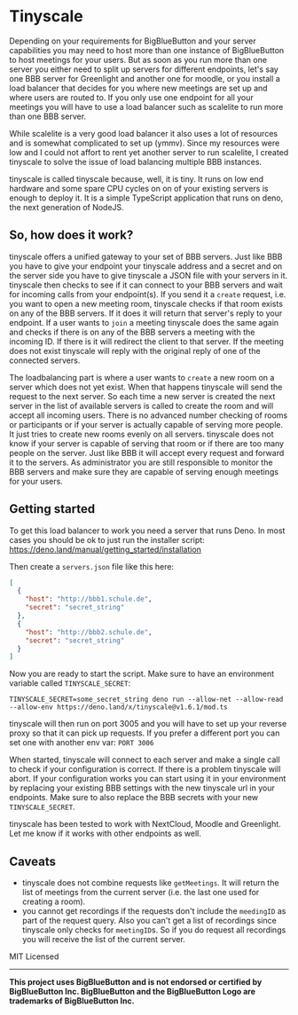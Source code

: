 # Tinyscale

Depending on your requirements for BigBlueButton and your server capabilities you may need to host more than one instance of BigBlueButton to host meetings for your users. But as soon as you run more than one server you either need to split up servers for different endpoints, let's say one BBB server for Greenlight and another one for moodle, or you install a load balancer that decides for you where new meetings are set up and where users are routed to. If you only use one endpoint for all your meetings you will have to use a load balancer such as scalelite to run more than one BBB server.

While scalelite is a very good load balancer it also uses a lot of resources and is somewhat complicated to set up (ymmv). Since my resources were low and I could not affort to rent yet another server to run scalelite, I created tinyscale to solve the issue of load balancing multiple BBB instances.

tinyscale is called tinyscale because, well, it is tiny. It runs on low end hardware and some spare CPU cycles on on of your existing servers is enough to deploy it. It is a simple TypeScript application that runs on deno, the next generation of NodeJS.

## So, how does it work?
tinyscale offers a unified gateway to your set of BBB servers. Just like BBB you have to give your endpoint your tinyscale address and a secret and on the server side you have to give tinyscale a JSON file with your servers in it. tinyscale then checks to see if it can connect to your BBB servers and wait for incoming calls from your endpoint(s). If you send it a `create` request, i.e. you want to open a new meeting room, tinyscale checks if that room exists on any of the BBB servers. If it does it will return that server's reply to your endpoint. If a user wants to `join` a meeting tinyscale does the same again and checks if there is on any of the BBB servers a meeting with the incoming ID. If there is it will redirect the client to that server. If the meeting does not exist tinyscale will reply with the original reply of one of the connected servers.

The loadbalancing part is where a user wants to `create` a new room on a server which does not yet exist. When that happens tinyscale will send the request to the next server. So each time a new server is created the next server in the list of available servers is called to create the room and will accept all incoming users. There is no advanced number checking of rooms or participants or if your server is actually capable of serving more people. It just tries to create new rooms evenly on all servers. tinyscale does not know if your server is capable of serving that room or if there are too many people on the server. Just like BBB it will accept every request and forward it to the servers. As administrator you are still responsible to monitor the BBB servers and make sure they are capable of serving enough meetings for your users.

## Getting started
To get this load balancer to work you need a server that runs Deno. In most cases you should be ok to just run the installer script: https://deno.land/manual/getting_started/installation

Then create a `servers.json` file like this here:

```json
[
  {
    "host": "http://bbb1.schule.de",
    "secret": "secret_string"
  },
  {
    "host": "http://bbb2.schule.de",
    "secret": "secret_string"
  }
]
```

Now you are ready to start the script. Make sure to have an environment variable called `TINYSCALE_SECRET`:

    TINYSCALE_SECRET=some_secret_string deno run --allow-net --allow-read --allow-env https://deno.land/x/tinyscale@v1.6.1/mod.ts

tinyscale will then run on port 3005 and you will have to set up your reverse proxy so that it can pick up requests. If you prefer a different port you can set one with another env var: `PORT 3006`

When started, tinyscale will connect to each server and make a single call to check if your configuration is correct. If there is a problem tinyscale will abort. If your configuration works you can start using it in your environment by replacing your existing BBB settings with the new tinyscale url in your endpoints. Make sure to also replace the BBB secrets with your new `TINYSCALE_SECRET`.

tinyscale has been tested to work with NextCloud, Moodle and Greenlight. Let me know if it works with other endpoints as well.

## Caveats
* tinyscale does not combine requests like `getMeetings`. It will return the list of meetings from the current server (i.e. the last one used for creating a room).
* you cannot get recordings if the requests don't include the `meedingID` as part of the request query. Also you can't get a list of recordings since tinyscale only checks for `meetingID`s. So if you do request all recordings you will receive the list of the current server.

MIT Licensed

---

**This project uses BigBlueButton and is not endorsed or certified by BigBlueButton Inc. BigBlueButton and the BigBlueButton Logo are trademarks of BigBlueButton Inc.**
